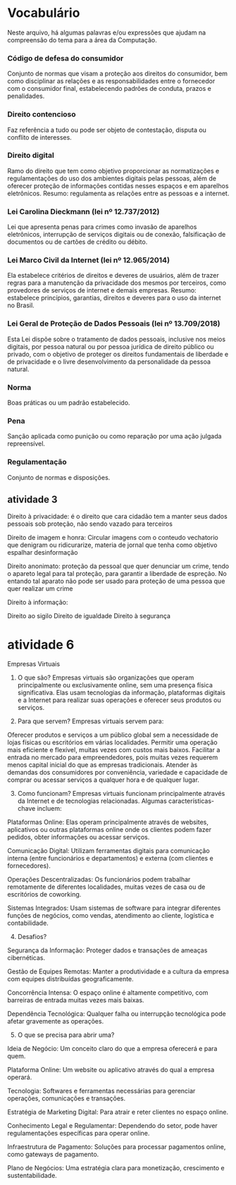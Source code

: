 # Vocabulário
Neste arquivo, há algumas palavras e/ou expressões que ajudam na compreensão do tema para a área da Computação.

### Código de defesa do consumidor
Conjunto de normas que visam a proteção aos direitos do consumidor, bem como disciplinar as relações e as responsabilidades entre o fornecedor com o consumidor final, estabelecendo padrões de conduta, prazos e penalidades.

### Direito contencioso
Faz referência a tudo ou pode ser objeto de contestação, disputa ou conflito de interesses.

### Direito digital
Ramo do direito que tem como objetivo proporcionar as normatizações e regulamentações do uso dos ambientes digitais pelas pessoas, além de oferecer proteção de informações contidas nesses espaços e em aparelhos eletrônicos. Resumo: regulamenta as relações entre as pessoas e a internet.

### Lei Carolina Dieckmann (lei nº 12.737/2012)
Lei que apresenta penas para crimes como invasão de aparelhos eletrônicos, interrupção de serviços digitais ou de conexão, falsificação de documentos ou de cartões de crédito ou débito.

### Lei Marco Civil da Internet (lei nº 12.965/2014)
Ela estabelece critérios de direitos e deveres de usuários, além de trazer regras para a manutenção da privacidade dos mesmos por terceiros, como provedores de serviços de internet e demais empresas. Resumo: estabelece princípios, garantias, direitos e deveres para o uso da internet no Brasil.

### Lei Geral de Proteção de Dados Pessoais (lei nº 13.709/2018)
Esta Lei dispõe sobre o tratamento de dados pessoais, inclusive nos meios digitais, por pessoa natural ou por pessoa jurídica de direito público ou privado, com o objetivo de proteger os direitos fundamentais de liberdade e de privacidade e o livre desenvolvimento da personalidade da pessoa natural.

### Norma
Boas práticas ou um padrão estabelecido.

### Pena
Sanção aplicada como punição ou como reparação por uma ação julgada repreensível.

### Regulamentação
Conjunto de normas e disposições.


## atividade 3
Direito à privacidade:
é o direito que cara cidadão tem a manter seus dados pessoais sob proteção, não sendo vazado para terceiros


Direito de imagem e honra:
Circular imagens com o conteudo vechatorio que denigram ou ridicurarize, materia de jornal que tenha como 
objetivo espalhar desinformação


Direito anonimato:
proteção da pessoal que quer denunciar um crime, tendo o apareto legal para tal proteção,
para garantir a liberdade de espreção.
No entando tal aparato não pode ser usado para proteção de uma pessoa que quer realizar um crime


Direito à informação:


Direito ao sigilo
Direito de igualdade
Direito à segurança





# atividade 6

Empresas Virtuais

1. O que são?
Empresas virtuais são organizações que operam principalmente ou exclusivamente online, sem uma presença física significativa. Elas usam tecnologias da informação, plataformas digitais e a Internet para realizar suas operações e oferecer seus produtos ou serviços.

2. Para que servem?
Empresas virtuais servem para:

Oferecer produtos e serviços a um público global sem a necessidade de lojas físicas ou escritórios em várias localidades.
Permitir uma operação mais eficiente e flexível, muitas vezes com custos mais baixos.
Facilitar a entrada no mercado para empreendedores, pois muitas vezes requerem menos capital inicial do que as empresas tradicionais.
Atender às demandas dos consumidores por conveniência, variedade e capacidade de comprar ou acessar serviços a qualquer hora e de qualquer lugar.


3. Como funcionam?
Empresas virtuais funcionam principalmente através da Internet e de tecnologias relacionadas. Algumas características-chave incluem:

Plataformas Online: Elas operam principalmente através de websites, aplicativos ou outras plataformas online onde os clientes podem fazer pedidos, obter informações ou acessar serviços.

Comunicação Digital: Utilizam ferramentas digitais para comunicação interna (entre funcionários e departamentos) e externa (com clientes e fornecedores).

Operações Descentralizadas: Os funcionários podem trabalhar remotamente de diferentes localidades, muitas vezes de casa ou de escritórios de coworking.

Sistemas Integrados: Usam sistemas de software para integrar diferentes funções de negócios, como vendas, atendimento ao cliente, logística e contabilidade.


4. Desafios?

Segurança da Informação: Proteger dados e transações de ameaças cibernéticas.

Gestão de Equipes Remotas: Manter a produtividade e a cultura da empresa com equipes distribuídas geograficamente.

Concorrência Intensa: O espaço online é altamente competitivo, com barreiras de entrada muitas vezes mais baixas.

Dependência Tecnológica: Qualquer falha ou interrupção tecnológica pode afetar gravemente as operações.



5. O que se precisa para abrir uma?

Ideia de Negócio: Um conceito claro do que a empresa oferecerá e para quem.

Plataforma Online: Um website ou aplicativo através do qual a empresa operará.

Tecnologia: Softwares e ferramentas necessárias para gerenciar operações, comunicações e transações.

Estratégia de Marketing Digital: Para atrair e reter clientes no espaço online.

Conhecimento Legal e Regulamentar: Dependendo do setor, pode haver regulamentações específicas para operar online.

Infraestrutura de Pagamento: Soluções para processar pagamentos online, como gateways de pagamento.

Plano de Negócios: Uma estratégia clara para monetização, crescimento e sustentabilidade.






